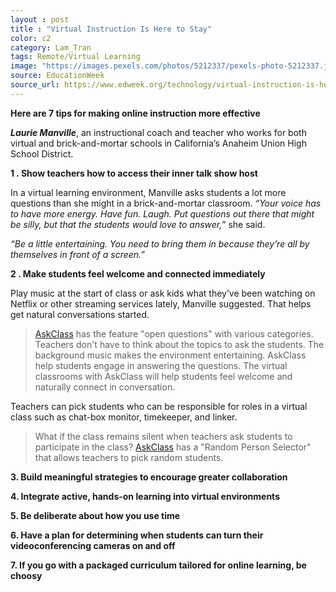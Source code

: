 ```yaml
---
layout : post
title : "Virtual Instruction Is Here to Stay"
color: c2
category: Lam_Tran
tags: Remote/Virtual Learning
image: "https://images.pexels.com/photos/5212337/pexels-photo-5212337.jpeg?auto=compress&cs=tinysrgb&w=1260&h=750&dpr=2"
source: EducationWeek
source_url: https://www.edweek.org/technology/virtual-instruction-is-here-to-stay-here-are-7-tips-for-doing-it-well/2022/04
---
```


**Here are 7 tips for making online instruction more effective**

<!--more-->



***Laurie Manville***, an instructional coach and teacher who works for both virtual and brick-and-mortar schools in California’s Anaheim Union High School District.

**1 . Show teachers how to access their inner talk show host**

In a virtual learning environment, Manville asks students a lot more questions than she might in a brick-and-mortar classroom. 
*“Your voice has to have more energy. Have fun. Laugh. 
Put questions out there that might be silly, but that the students would love to answer,*” 
she said. 

*“Be a little entertaining. You need to bring them in because they’re all by themselves in front of a screen.”*

**2 . Make students feel welcome and connected immediately**

Play music at the start of class or ask kids what they’ve been watching on Netflix or other streaming services lately, Manville suggested. That helps get natural conversations started.
> <a href="https://askclass.org/">AskClass</a> has the feature "open questions" with various categories. Teachers don't have to think about the topics to ask the students. The background music makes the environment entertaining. AskClass help students engage in answering the questions. The virtual classrooms with AskClass will help students feel welcome and naturally connect in conversation.

Teachers can pick students who can be responsible for roles in a virtual class such as chat-box monitor, timekeeper, and linker. 
> What if the class remains silent when teachers ask students to participate in the class? <a href="https://askclass.org/">AskClass</a> has a "Random Person Selector" that allows teachers to pick random students.

**3. Build meaningful strategies to encourage greater collaboration**

**4. Integrate active, hands-on learning into virtual environments**

**5. Be deliberate about how you use time**

**6. Have a plan for determining when students can turn their videoconferencing cameras on and off**

**7. If you go with a packaged curriculum tailored for online learning, be choosy**